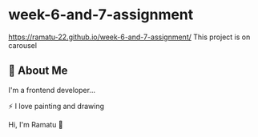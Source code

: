 # week-6-and-7-assignment

https://ramatu-22.github.io/week-6-and-7-assignment/
This project is on carousel


## 🚀 About Me
I'm a frontend developer...


⚡️ I love painting and drawing


Hi, I'm Ramatu 👋
